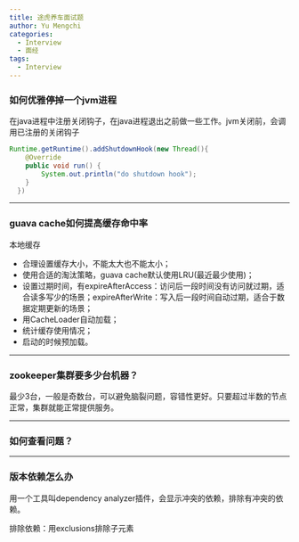 ```yaml
---
title: 途虎养车面试题
author: Yu Mengchi
categories:
  - Interview
  - 面经 
tags:
  - Interview
---
```


### 如何优雅停掉一个jvm进程

在java进程中注册关闭钩子，在java进程退出之前做一些工作。jvm关闭前，会调用已注册的关闭钩子

```java
Runtime.getRuntime().addShutdownHook(new Thread(){
    @Override
    public void run() {
        System.out.println("do shutdown hook");
    }
  })
```

---
### guava cache如何提高缓存命中率

本地缓存

- 合理设置缓存大小，不能太大也不能太小；
- 使用合适的淘汰策略，guava cache默认使用LRU(最近最少使用)；
- 设置过期时间，有expireAfterAccess：访问后一段时间没有访问就过期，适合读多写少的场景；expireAfterWrite：写入后一段时间自动过期，适合于数据定期更新的场景；
- 用CacheLoader自动加载；
- 统计缓存使用情况；
- 启动的时候预加载。

---
### zookeeper集群要多少台机器？
最少3台，一般是奇数台，可以避免脑裂问题，容错性更好。只要超过半数的节点正常，集群就能正常提供服务。

---
### 如何查看问题？

---
### 版本依赖怎么办

用一个工具叫dependency analyzer插件，会显示冲突的依赖，排除有冲突的依赖。

排除依赖：用exclusions排除子元素




